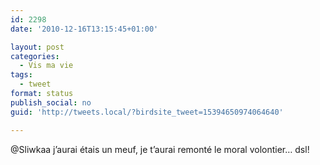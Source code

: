 ```yaml
---
id: 2298
date: '2010-12-16T13:15:45+01:00'

layout: post
categories:
  - Vis ma vie
tags:
  - tweet
format: status
publish_social: no
guid: 'http://tweets.local/?birdsite_tweet=15394650974064640'

---
```


@Sliwkaa j’aurai étais un meuf, je t’aurai remonté le moral volontier… dsl!